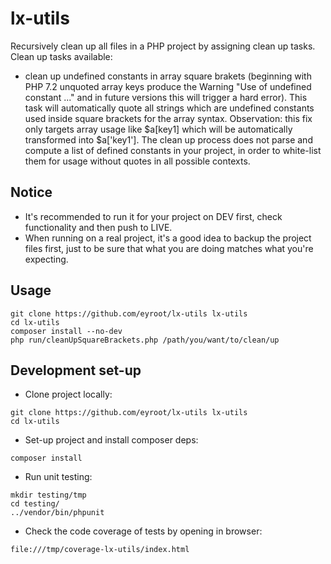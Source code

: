# lx-utils

Recursively clean up all files in a PHP project by assigning clean up tasks.
Clean up tasks available:
- clean up undefined constants in array square brakets (beginning with PHP 7.2 unquoted 
array keys produce the Warning "Use of undefined constant ..." and in future versions this will 
trigger a hard error). This task will automatically quote all strings which are undefined constants 
used inside square brackets for the array syntax. Observation: this fix only targets array usage 
like $a[key1] which will be automatically transformed into $a['key1']. The clean up process does not 
parse and compute a list of defined constants in your project, in order to white-list them for usage 
without quotes in all possible contexts.

## Notice

- It's recommended to run it for your project on DEV first, check functionality and then push to LIVE.
- When running on a real project, it's a good idea to backup the project files first, 
just to be sure that what you are doing matches what you're expecting.

## Usage

```
git clone https://github.com/eyroot/lx-utils lx-utils
cd lx-utils
composer install --no-dev
php run/cleanUpSquareBrackets.php /path/you/want/to/clean/up
```

## Development set-up

* Clone project locally:
```
git clone https://github.com/eyroot/lx-utils lx-utils
cd lx-utils
```

* Set-up project and install composer deps:
```
composer install
```

* Run unit testing:
```
mkdir testing/tmp
cd testing/
../vendor/bin/phpunit
```

* Check the code coverage of tests by opening in browser:
```
file:///tmp/coverage-lx-utils/index.html
```
